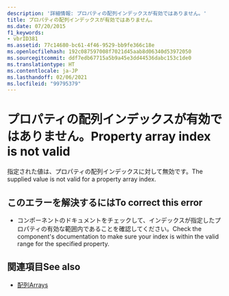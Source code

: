 ```yaml
---
description: '詳細情報: プロパティの配列インデックスが有効ではありません。'
title: プロパティの配列インデックスが有効ではありません。
ms.date: 07/20/2015
f1_keywords:
- vbrID381
ms.assetid: 77c14680-bc61-4f46-9529-bb9fe366c18e
ms.openlocfilehash: 192c087597008f7021d45aab8d06340d53972050
ms.sourcegitcommit: ddf7edb67715a5b9a45e3dd44536dabc153c1de0
ms.translationtype: HT
ms.contentlocale: ja-JP
ms.lasthandoff: 02/06/2021
ms.locfileid: "99795379"
---
```

# <a name="property-array-index-is-not-valid"></a><span data-ttu-id="33585-103">プロパティの配列インデックスが有効ではありません。</span><span class="sxs-lookup"><span data-stu-id="33585-103">Property array index is not valid</span></span>

<span data-ttu-id="33585-104">指定された値は、プロパティの配列インデックスに対して無効です。</span><span class="sxs-lookup"><span data-stu-id="33585-104">The supplied value is not valid for a property array index.</span></span>  
  
## <a name="to-correct-this-error"></a><span data-ttu-id="33585-105">このエラーを解決するには</span><span class="sxs-lookup"><span data-stu-id="33585-105">To correct this error</span></span>  
  
- <span data-ttu-id="33585-106">コンポーネントのドキュメントをチェックして、インデックスが指定したプロパティの有効な範囲内であることを確認してください。</span><span class="sxs-lookup"><span data-stu-id="33585-106">Check the component's documentation to make sure your index is within the valid range for the specified property.</span></span>  
  
## <a name="see-also"></a><span data-ttu-id="33585-107">関連項目</span><span class="sxs-lookup"><span data-stu-id="33585-107">See also</span></span>

- [<span data-ttu-id="33585-108">配列</span><span class="sxs-lookup"><span data-stu-id="33585-108">Arrays</span></span>](../../programming-guide/language-features/arrays/index.md)

